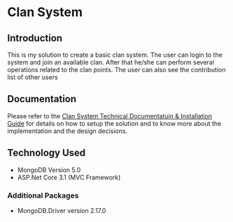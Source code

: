 # Clan System

## Introduction

This is my solution to create a basic clan system. The user can login to the system and join an available clan. After that he/she can perform several operations related to the clan points. The user can also see the contribution list of other users

## Documentation

Please refer to the [Clan System Technical Documentatuin & Installation Guide](https://raw.githubusercontent.com/RamiB1234/clan-system/master/documentation/Clan%20System%20Technical%20Documentation%20%26%20Installation%20Guide.pdf) for details on how to setup the solution and to know more about the implementation and the design decisions.

## Technology Used
- MongoDB Version 5.0
- ASP.Net Core 3.1 (MVC Framework)

### Additional Packages
- MongoDB.Driver version 2.17.0
